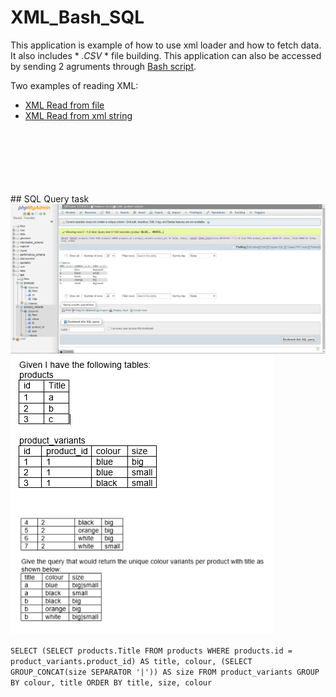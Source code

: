 # XML_Bash_SQL
This application is example of how to use xml loader and how to fetch data. It also includes * *.CSV* * file building.
This application can also be accessed by sending 2 agruments through [Bash script](docs/script.sh).

Two examples of reading XML:
- [XML Read from file](index.php)
- [XML Read from xml string](indexstring.php)

<br/><br/><br/><br/><br/><br/> ## SQL Query task
<img src="phpmyadmin-persons.png" alt="Database data"/>
<img src="task.png" alt="Task"/>

``` SELECT (SELECT products.Title FROM products WHERE products.id = product_variants.product_id) AS title, colour, (SELECT GROUP_CONCAT(size SEPARATOR '|')) AS size FROM product_variants GROUP BY colour, title ORDER BY title, size, colour ```
